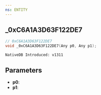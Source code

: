 ```yaml
---
ns: ENTITY
---
```

## _0xC6A1A3D63F122DE7

```c
// 0xC6A1A3D63F122DE7
void _0xC6A1A3D63F122DE7(Any p0, Any p1);
```

```
NativeDB Introduced: v1311
```

## Parameters
* **p0**:
* **p1**:
